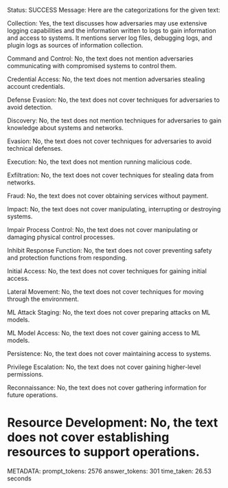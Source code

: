 Status: SUCCESS
Message:  Here are the categorizations for the given text:

Collection: Yes, the text discusses how adversaries may use extensive logging capabilities and the information written to logs to gain information and access to systems. It mentions server log files, debugging logs, and plugin logs as sources of information collection.

Command and Control: No, the text does not mention adversaries communicating with compromised systems to control them.

Credential Access: No, the text does not mention adversaries stealing account credentials. 

Defense Evasion: No, the text does not cover techniques for adversaries to avoid detection.

Discovery: No, the text does not mention techniques for adversaries to gain knowledge about systems and networks.

Evasion: No, the text does not cover techniques for adversaries to avoid technical defenses.

Execution: No, the text does not mention running malicious code.

Exfiltration: No, the text does not cover techniques for stealing data from networks.

Fraud: No, the text does not cover obtaining services without payment.  

Impact: No, the text does not cover manipulating, interrupting or destroying systems.

Impair Process Control: No, the text does not cover manipulating or damaging physical control processes.  

Inhibit Response Function: No, the text does not cover preventing safety and protection functions from responding.

Initial Access: No, the text does not cover techniques for gaining initial access.

Lateral Movement: No, the text does not cover techniques for moving through the environment.  

ML Attack Staging: No, the text does not cover preparing attacks on ML models.

ML Model Access: No, the text does not cover gaining access to ML models.  

Persistence: No, the text does not cover maintaining access to systems.

Privilege Escalation: No, the text does not cover gaining higher-level permissions.

Reconnaissance: No, the text does not cover gathering information for future operations.

Resource Development: No, the text does not cover establishing resources to support operations.
================================================================================
METADATA:
prompt_tokens: 2576
answer_tokens: 301
time_taken: 26.53 seconds

